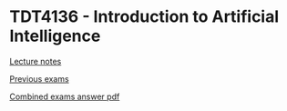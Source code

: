 # TDT4136 - Introduction to Artificial Intelligence

[Lecture notes](Lectures2020.md)

[Previous exams](Old_Exams)

[Combined exams answer pdf](Old_Exams/Answers-Combined.pdf)
